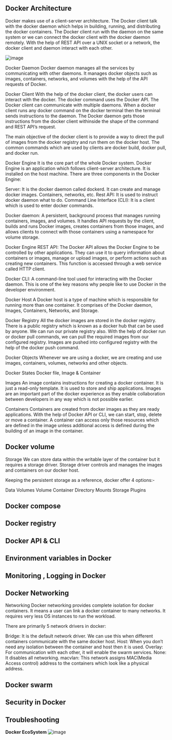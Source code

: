 ## Docker Architecture

Docker makes use of a client-server architecture. The Docker client talk with the docker daemon which helps in building, running, and distributing the docker containers. The Docker client run with the daemon on the same system or we can connect the docker client with the docker daemon remotely. With the help of REST API over a  UNIX socket or a network, the docker client and daemon interact with each other. 


![image](https://user-images.githubusercontent.com/29191813/229864265-bcfa7b8d-b787-4c30-9f9e-e2d2fe37f706.png)

Docker Daemon
Docker daemon manages all the services by communicating with other daemons. It manages docker objects such as images, containers, networks, and volumes with the help of the API requests of Docker.

Docker Client
With the help of the docker client, the docker users can interact with the docker. The docker command uses the Docker API. The Docker client can communicate with multiple daemons. When a docker client runs any docker command on the docker terminal then the terminal sends instructions to the daemon. The Docker daemon gets those instructions from the docker client withinside the shape of the command and REST API’s request.

The main objective of the docker client is to provide a way to direct the pull of images from the docker registry and run them on the docker host. The common commands which are used by clients are docker build, docker pull, and docker run.

Docker Engine
It is the core part of the whole Docker system. Docker Engine is an application which follows client-server architecture. It is installed on the host machine. There are three components in the Docker Engine:

Server: It is the docker daemon called dockerd. It can create and manage docker images. Containers, networks, etc.
Rest API: It is used to instruct docker daemon what to do.
Command Line Interface (CLI): It is a client which is used to enter docker commands.

Docker daemon: A persistent, background process that manages running containers, images, and volumes. It handles API requests by the client, builds and runs Docker images, creates containers from those images, and allows clients to connect with those containers using a namespace for volume storage.

Docker Engine REST API: The Docker API allows the Docker Engine to be controlled by other applications. They can use it to query information about containers or images, manage or upload images, or perform actions such as creating new containers. This function is accessed through a web service called HTTP client.

Docker CLI: A command-line tool used for interacting with the Docker daemon. This is one of the key reasons why people like to use Docker in the developer environment.


Docker Host
A Docker host is a type of machine which is responsible for running more than one container. It comprises of the Docker daemon, Images, Containers, Networks, and Storage.

Docker Registry
All the docker images are stored in the docker registry. There is a public registry which is known as a docker hub that can be used by anyone. We can run our private registry also. With the help of docker run or docker pull commands, we can pull the required images from our configured registry. Images are pushed into configured registry with the help of the docker push command.

Docker Objects
Whenever we are using a docker, we are creating and use images, containers, volumes, networks and other objects. 

Docker States
Docker file, Image & Container

Images
An image contains instructions for creating a docker container. It is just a read-only template. It is used to store and ship applications. Images are an important part of the docker experience as they enable collaboration between developers in any way which is not possible earlier.

Containers
Containers are created from docker images as they are ready applications. With the help of Docker API or CLI, we can start, stop, delete or move a container. A container can access only those resources which are defined in the image unless additional access is defined during the building of an image in the container.


## Docker volume

Storage
We can store data within the writable layer of the container but it requires a storage driver. Storage driver controls and manages the images and containers on our docker host. 

Keeping the persistent storage as a reference, docker offer 4 options:-

Data Volumes
Volume Container
Directory Mounts
Storage Plugins


##  Docker compose
##  Docker registry
##  Docker API & CLI
## Environment variables in Docker
## Monitoring , Logging in Docker
## Docker Networking

Networking 
Docker networking provides complete isolation for docker containers. It means a user can link a docker container to many networks. It requires very less OS instances to run the workload.

There are primarily 5 network drivers in docker:

Bridge: It is the default network driver. We can use this when different containers communicate with the same docker host.
Host: When you don’t need any isolation between the container and host then it is used.
Overlay: For communication with each other, it will enable the swarm services.
None: It disables all networking.
macvlan: This network assigns MAC(Media Access control) address to the containers which look like a physical address.

## Docker swarm
## Security in Docker
## Troubleshooting


**Docker EcoSystem**
![image](https://user-images.githubusercontent.com/29191813/225827998-c45deb18-992e-42db-847a-29418893c71b.png)
